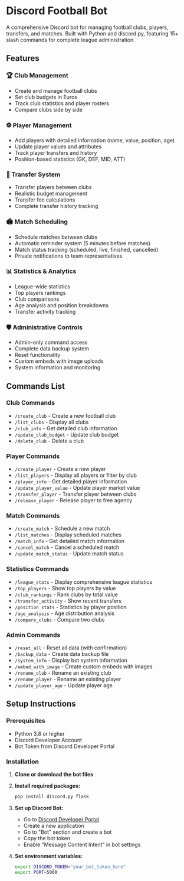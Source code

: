 # Discord Football Bot

A comprehensive Discord bot for managing football clubs, players, transfers, and matches. Built with Python and discord.py, featuring 15+ slash commands for complete league administration.

## Features

### 🏆 Club Management
- Create and manage football clubs
- Set club budgets in Euros
- Track club statistics and player rosters
- Compare clubs side by side

### ⚽ Player Management
- Add players with detailed information (name, value, position, age)
- Update player values and attributes
- Track player transfers and history
- Position-based statistics (GK, DEF, MID, ATT)

### 🔄 Transfer System
- Transfer players between clubs
- Realistic budget management
- Transfer fee calculations
- Complete transfer history tracking

### 🏟️ Match Scheduling
- Schedule matches between clubs
- Automatic reminder system (5 minutes before matches)
- Match status tracking (scheduled, live, finished, cancelled)
- Private notifications to team representatives

### 📊 Statistics & Analytics
- League-wide statistics
- Top players rankings
- Club comparisons
- Age analysis and position breakdowns
- Transfer activity tracking

### 🛡️ Administrative Controls
- Admin-only command access
- Complete data backup system
- Reset functionality
- Custom embeds with image uploads
- System information and monitoring

## Commands List

### Club Commands
- `/create_club` - Create a new football club
- `/list_clubs` - Display all clubs
- `/club_info` - Get detailed club information
- `/update_club_budget` - Update club budget
- `/delete_club` - Delete a club

### Player Commands
- `/create_player` - Create a new player
- `/list_players` - Display all players or filter by club
- `/player_info` - Get detailed player information
- `/update_player_value` - Update player market value
- `/transfer_player` - Transfer player between clubs
- `/release_player` - Release player to free agency

### Match Commands
- `/create_match` - Schedule a new match
- `/list_matches` - Display scheduled matches
- `/match_info` - Get detailed match information
- `/cancel_match` - Cancel a scheduled match
- `/update_match_status` - Update match status

### Statistics Commands
- `/league_stats` - Display comprehensive league statistics
- `/top_players` - Show top players by value
- `/club_rankings` - Rank clubs by total value
- `/transfer_activity` - Show recent transfers
- `/position_stats` - Statistics by player position
- `/age_analysis` - Age distribution analysis
- `/compare_clubs` - Compare two clubs

### Admin Commands
- `/reset_all` - Reset all data (with confirmation)
- `/backup_data` - Create data backup file
- `/system_info` - Display bot system information
- `/embed_with_image` - Create custom embeds with images
- `/rename_club` - Rename an existing club
- `/rename_player` - Rename an existing player
- `/update_player_age` - Update player age

## Setup Instructions

### Prerequisites
- Python 3.8 or higher
- Discord Developer Account
- Bot Token from Discord Developer Portal

### Installation

1. **Clone or download the bot files**
2. **Install required packages:**
   ```bash
   pip install discord.py flask
   ```

3. **Set up Discord Bot:**
   - Go to [Discord Developer Portal](https://discord.com/developers/applications)
   - Create a new application
   - Go to "Bot" section and create a bot
   - Copy the bot token
   - Enable "Message Content Intent" in bot settings

4. **Set environment variables:**
   ```bash
   export DISCORD_TOKEN="your_bot_token_here"
   export PORT=5000
   